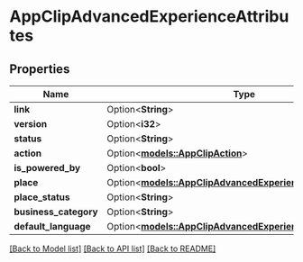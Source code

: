 # AppClipAdvancedExperienceAttributes

## Properties

Name | Type | Description | Notes
------------ | ------------- | ------------- | -------------
**link** | Option<**String**> |  | [optional]
**version** | Option<**i32**> |  | [optional]
**status** | Option<**String**> |  | [optional]
**action** | Option<[**models::AppClipAction**](AppClipAction.md)> |  | [optional]
**is_powered_by** | Option<**bool**> |  | [optional]
**place** | Option<[**models::AppClipAdvancedExperienceAttributesPlace**](AppClipAdvancedExperience_attributes_place.md)> |  | [optional]
**place_status** | Option<**String**> |  | [optional]
**business_category** | Option<**String**> |  | [optional]
**default_language** | Option<[**models::AppClipAdvancedExperienceLanguage**](AppClipAdvancedExperienceLanguage.md)> |  | [optional]

[[Back to Model list]](../README.md#documentation-for-models) [[Back to API list]](../README.md#documentation-for-api-endpoints) [[Back to README]](../README.md)


